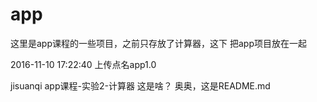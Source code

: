 ﻿# app
这里是app课程的一些项目，之前只存放了计算器，这下 把app项目放在一起

2016-11-10 17:22:40
上传点名app1.0

jisuanqi
app课程-实验2-计算器
这是啥？
奥奥，这是README.md

